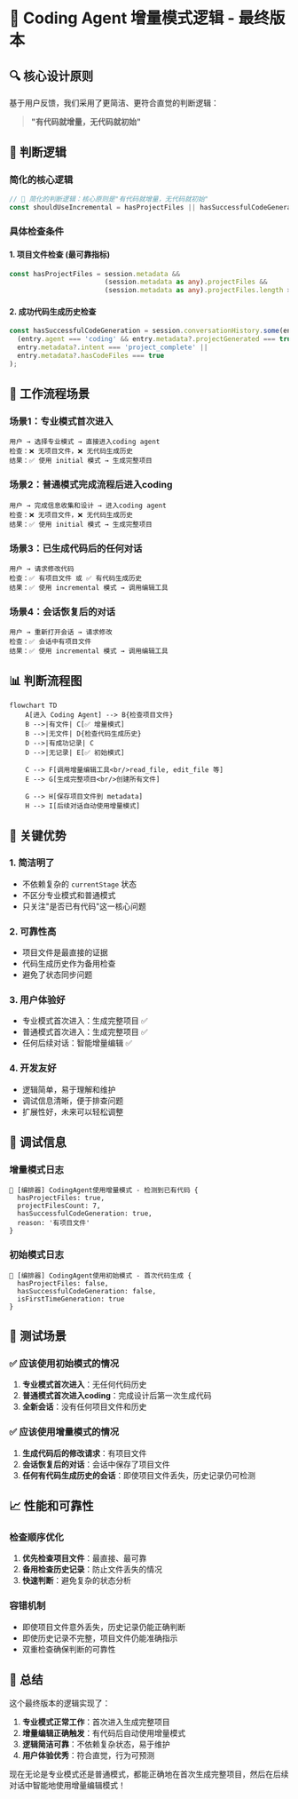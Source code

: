 # 🎯 Coding Agent 增量模式逻辑 - 最终版本

## 🔍 **核心设计原则**

基于用户反馈，我们采用了更简洁、更符合直觉的判断逻辑：

> **"有代码就增量，无代码就初始"**

## 🎯 **判断逻辑**

### 简化的核心逻辑
```typescript
// 🎯 简化的判断逻辑：核心原则是"有代码就增量，无代码就初始"
const shouldUseIncremental = hasProjectFiles || hasSuccessfulCodeGeneration;
```

### 具体检查条件

#### 1. **项目文件检查** (最可靠指标)
```typescript
const hasProjectFiles = session.metadata && 
                        (session.metadata as any).projectFiles && 
                        (session.metadata as any).projectFiles.length > 0;
```

#### 2. **成功代码生成历史检查**
```typescript
const hasSuccessfulCodeGeneration = session.conversationHistory.some(entry => 
  (entry.agent === 'coding' && entry.metadata?.projectGenerated === true) ||
  entry.metadata?.intent === 'project_complete' ||
  entry.metadata?.hasCodeFiles === true
);
```

## 🔄 **工作流程场景**

### 场景1：专业模式首次进入
```
用户 → 选择专业模式 → 直接进入coding agent
检查：❌ 无项目文件，❌ 无代码生成历史
结果：✅ 使用 initial 模式 → 生成完整项目
```

### 场景2：普通模式完成流程后进入coding
```
用户 → 完成信息收集和设计 → 进入coding agent
检查：❌ 无项目文件，❌ 无代码生成历史  
结果：✅ 使用 initial 模式 → 生成完整项目
```

### 场景3：已生成代码后的任何对话
```
用户 → 请求修改代码
检查：✅ 有项目文件 或 ✅ 有代码生成历史
结果：✅ 使用 incremental 模式 → 调用编辑工具
```

### 场景4：会话恢复后的对话
```
用户 → 重新打开会话 → 请求修改
检查：✅ 会话中有项目文件
结果：✅ 使用 incremental 模式 → 调用编辑工具
```

## 📊 **判断流程图**

```mermaid
flowchart TD
    A[进入 Coding Agent] --> B{检查项目文件}
    B -->|有文件| C[✅ 增量模式]
    B -->|无文件| D{检查代码生成历史}
    D -->|有成功记录| C
    D -->|无记录| E[✅ 初始模式]
    
    C --> F[调用增量编辑工具<br/>read_file, edit_file 等]
    E --> G[生成完整项目<br/>创建所有文件]
    
    G --> H[保存项目文件到 metadata]
    H --> I[后续对话自动使用增量模式]
```

## 🎯 **关键优势**

### 1. **简洁明了**
- 不依赖复杂的 `currentStage` 状态
- 不区分专业模式和普通模式
- 只关注"是否已有代码"这一核心问题

### 2. **可靠性高**
- 项目文件是最直接的证据
- 代码生成历史作为备用检查
- 避免了状态同步问题

### 3. **用户体验好**
- 专业模式首次进入：生成完整项目 ✅
- 普通模式首次进入：生成完整项目 ✅  
- 任何后续对话：智能增量编辑 ✅

### 4. **开发友好**
- 逻辑简单，易于理解和维护
- 调试信息清晰，便于排查问题
- 扩展性好，未来可以轻松调整

## 🔧 **调试信息**

### 增量模式日志
```
🔧 [编排器] CodingAgent使用增量模式 - 检测到已有代码 {
  hasProjectFiles: true,
  projectFilesCount: 7,
  hasSuccessfulCodeGeneration: true,
  reason: '有项目文件'
}
```

### 初始模式日志
```
🔧 [编排器] CodingAgent使用初始模式 - 首次代码生成 {
  hasProjectFiles: false,
  hasSuccessfulCodeGeneration: false,
  isFirstTimeGeneration: true
}
```

## 🧪 **测试场景**

### ✅ 应该使用初始模式的情况
1. **专业模式首次进入**：无任何代码历史
2. **普通模式首次进入coding**：完成设计后第一次生成代码
3. **全新会话**：没有任何项目文件和历史

### ✅ 应该使用增量模式的情况
1. **生成代码后的修改请求**：有项目文件
2. **会话恢复后的对话**：会话中保存了项目文件
3. **任何有代码生成历史的会话**：即使项目文件丢失，历史记录仍可检测

## 📈 **性能和可靠性**

### 检查顺序优化
1. **优先检查项目文件**：最直接、最可靠
2. **备用检查历史记录**：防止文件丢失的情况
3. **快速判断**：避免复杂的状态分析

### 容错机制
- 即使项目文件意外丢失，历史记录仍能正确判断
- 即使历史记录不完整，项目文件仍能准确指示
- 双重检查确保判断的可靠性

## 🎉 **总结**

这个最终版本的逻辑实现了：

1. **专业模式正常工作**：首次进入生成完整项目
2. **增量编辑正确触发**：有代码后自动使用增量模式  
3. **逻辑简洁可靠**：不依赖复杂状态，易于维护
4. **用户体验优秀**：符合直觉，行为可预测

现在无论是专业模式还是普通模式，都能正确地在首次生成完整项目，然后在后续对话中智能地使用增量编辑模式！

